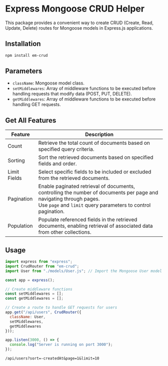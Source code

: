 # Express Mongoose CRUD Helper

This package provides a convenient way to create CRUD (Create, Read, Update, Delete) routes for Mongoose models in Express.js applications.

## Installation

```bash
npm install em-crud
```


## Parameters

- `className`: Mongoose model class.
- `setMiddlewares`: Array of middleware functions to be executed before handling requests that modify data (POST, PUT, DELETE).
- `getMiddlewares`: Array of middleware functions to be executed before handling GET requests.


## Get All Features
| Feature       | Description                                                                                                          |
|---------------|----------------------------------------------------------------------------------------------------------------------|
| Count         | Retrieve the total count of documents based on specified query criteria.                                             |
| Sorting       | Sort the retrieved documents based on specified fields and order.                                                    |
| Limit Fields  | Select specific fields to be included or excluded from the retrieved documents.                                      |
| Pagination    | Enable paginated retrieval of documents, controlling the number of documents per page and navigating through pages. <br> Use `page` and `limit` query parameters to control pagination. |
| Population    | Populate referenced fields in the retrieved documents, enabling retrieval of associated data from other collections. |



## Usage

```javascript
import express from "express";
import CrudRouter from "em-crud";
import User from "./models/User.js"; // Import the Mongoose User model

const app = express();

// Create middleware functions
const setMiddlewares = [];
const getMiddlewares = [];

// Create a route to handle GET requests for users
app.get("/api/users", CrudRouter({ 
  className: User, 
  setMiddlewares, 
  getMiddlewares 
}));

app.listen(3000, () => {
  console.log("Server is running on port 3000");
});
```
```
/api/users?sort=-createdAt&page=1&limit=10
```